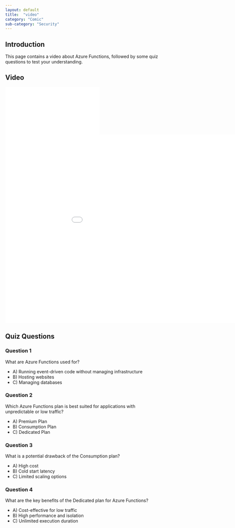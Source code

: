 ```yaml
---
layout: default
title:  "video"
category: "Comic"
sub-category: "Security"
---
```

## Introduction
This page contains a video about Azure Functions, followed by some quiz questions to test your understanding.

## Video

<div class="smart-player-embed-container"> 
    <iframe class="smart-player-embed-iframe" id="embeddedSmartPlayerInstance" src="Azure Func Video/Azure Func Video_player.html?embedIFrameId=embeddedSmartPlayerInstance" scrolling="no" frameborder="0" webkitAllowFullScreen mozallowfullscreen allowFullScreen></iframe> 
</div> 
<script src="Azure Func Video/scripts/embedded-smart-player.min.js"></script>

<div class="smart-player-embed-container">
    <iframe class="smart-player-embed-iframe" id="embeddedSmartPlayerInstance" src="Azure Func Video/Azure Func Video_player.html?embedIFrameId=embeddedSmartPlayerInstance" width="1024" height="600" scrolling="no" frameborder="0" webkitAllowFullScreen mozallowfullscreen allowFullScreen></iframe>
</div>
<script src="Azure Func Video/scripts/embedded-smart-player.min.js"></script>

## Quiz Questions

### Question 1
What are Azure Functions used for?

- A) Running event-driven code without managing infrastructure
- B) Hosting websites
- C) Managing databases

### Question 2
Which Azure Functions plan is best suited for applications with unpredictable or low traffic?

- A) Premium Plan
- B) Consumption Plan
- C) Dedicated Plan

### Question 3
What is a potential drawback of the Consumption plan?

- A) High cost
- B) Cold start latency
- C) Limited scaling options

### Question 4
What are the key benefits of the Dedicated plan for Azure Functions?

- A) Cost-effective for low traffic
- B) High performance and isolation
- C) Unlimited execution duration


